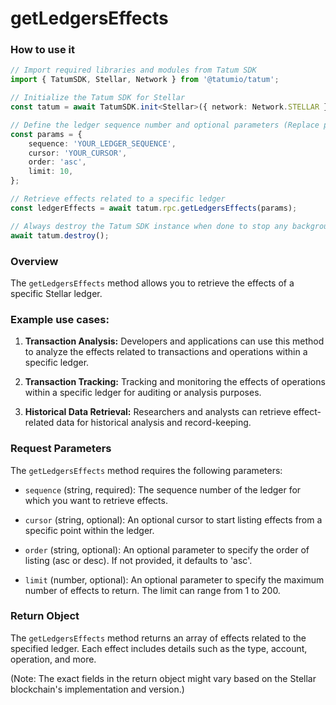 # getLedgersEffects

### How to use it

```typescript
// Import required libraries and modules from Tatum SDK
import { TatumSDK, Stellar, Network } from '@tatumio/tatum';

// Initialize the Tatum SDK for Stellar
const tatum = await TatumSDK.init<Stellar>({ network: Network.STELLAR });

// Define the ledger sequence number and optional parameters (Replace placeholders with actual values and remove redundant)
const params = {
    sequence: 'YOUR_LEDGER_SEQUENCE',
    cursor: 'YOUR_CURSOR',
    order: 'asc',
    limit: 10,
};

// Retrieve effects related to a specific ledger
const ledgerEffects = await tatum.rpc.getLedgersEffects(params);

// Always destroy the Tatum SDK instance when done to stop any background processes
await tatum.destroy();
```

### Overview

The `getLedgersEffects` method allows you to retrieve the effects of a specific Stellar ledger.

### Example use cases:

1. **Transaction Analysis:**
   Developers and applications can use this method to analyze the effects related to transactions and operations within a specific ledger.

2. **Transaction Tracking:**
   Tracking and monitoring the effects of operations within a specific ledger for auditing or analysis purposes.

3. **Historical Data Retrieval:**
   Researchers and analysts can retrieve effect-related data for historical analysis and record-keeping.

### Request Parameters

The `getLedgersEffects` method requires the following parameters:

- `sequence` (string, required): 
  The sequence number of the ledger for which you want to retrieve effects.

- `cursor` (string, optional): 
  An optional cursor to start listing effects from a specific point within the ledger.

- `order` (string, optional): 
  An optional parameter to specify the order of listing (asc or desc). If not provided, it defaults to 'asc'.

- `limit` (number, optional): 
  An optional parameter to specify the maximum number of effects to return. The limit can range from 1 to 200.

### Return Object

The `getLedgersEffects` method returns an array of effects related to the specified ledger. Each effect includes details such as the type, account, operation, and more.

(Note: The exact fields in the return object might vary based on the Stellar blockchain's implementation and version.)